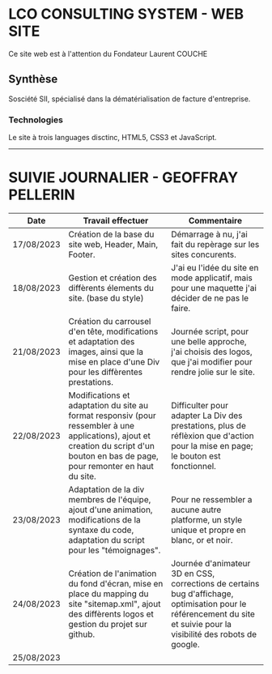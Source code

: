 # LCO CONSULTING SYSTEM - WEB SITE

Ce site web est à l'attention du Fondateur Laurent COUCHE

## Synthèse

Sosciété SII, spécialisé dans la dématérialisation de facture d'entreprise.

### Technologies

Le site à trois languages disctinc, HTML5, CSS3 et JavaScript.

*********************************************************************************
# SUIVIE JOURNALIER - GEOFFRAY PELLERIN

| Date        | Travail effectuer    | Commentaire |
| ------|-----|-----|
| 17/08/2023  	| Création de la base du site web, Header, Main, Footer.	| Démarrage à nu, j'ai fait du repèrage sur les sites concurents.	|
| 18/08/2023 	| Gestion et création des diffèrents élements du site. (base du style) 	| J'ai eu l'idée du site en mode applicatif, mais pour une maquette j'ai décider de ne pas le faire. 	|
| 21/08/2023 	| Création du carrousel d'en tête, modifications et adaptation des images, ainsi que la mise en place d'une Div pour les diffèrentes prestations.	| Journée script, pour une belle approche, j'ai choisis des logos, que j'ai modifier pour rendre jolie sur le site.	|
| 22/08/2023 	| Modifications et adaptation du site au format responsiv (pour ressembler à une applications), ajout et creation du script d'un bouton en bas de page, pour remonter en haut du site.	| Difficulter pour adapter La Div des prestations, plus de réflèxion que d'action pour la mise en page; le bouton est fonctionnel.	|
| 23/08/2023 	| Adaptation de la div membres de l'équipe, ajout d'une animation, modifications de la syntaxe du code, adaptation du script pour les "témoignages". 	| Pour ne ressembler a aucune autre platforme, un style unique et propre en blanc, or et noir.	|
| 24/08/2023  	| Création de l'animation du fond d'écran, mise en place du mapping du site "sitemap.xml", ajout des diffèrents logos et gestion du projet sur github. 	| Journée d'animateur 3D en CSS, corrections de certains bug d'affichage, optimisation pour le référencement du site et suivie pour la visibilité des robots de google. 	|
| 25/08/2023  	|  	| 	|